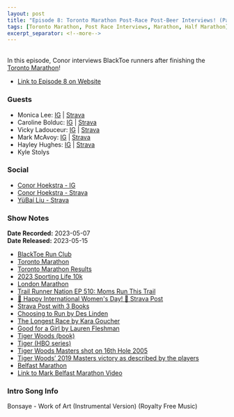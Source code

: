 ```yaml
---
layout: post
title: "Episode 8: Toronto Marathon Post-Race Post-Beer Interviews! (Part 2)"
tags: [Toronto Marathon, Post Race Interviews, Marathon, Half Marathon]
excerpt_separator: <!--more-->
---
```


<div id="buzzsprout-player-12852977"></div><script src="https://www.buzzsprout.com/2138032/12852977-episode-8-toronto-marathon-post-race-post-beer-interviews-part-2.js?container_id=buzzsprout-player-12852977&player=small" type="text/javascript" charset="utf-8"></script>

<br>In this episode, Conor interviews BlackToe runners after finishing the [Toronto Marathon](http://www.torontomarathon.com/)!
 
<!--more-->

* [Link to Episode 8 on Website](https://r4podcast.com/2023/05/15/Episode-8.html)

### Guests

* Monica Lee: [IG](https://www.instagram.com/mon.lee2293/) \| [Strava](https://www.strava.com/athletes/25043404?oq=monica%20lee)
* Caroline Bolduc: [IG](https://www.instagram.com/carolinebolduc144/) \| [Strava](https://www.strava.com/athletes/44690370)
* Vicky Ladouceur: [IG](https://www.instagram.com/vicsie10/) \| [Strava](https://www.strava.com/athletes/11751132)
* Mark McAvoy: [IG](https://www.instagram.com/mrkmcavoy93/) \| [Strava](https://www.strava.com/athletes/29685149)
* Hayley Hughes: [IG](https://www.instagram.com/hayleyjaynehughes/) \| [Strava](https://www.strava.com/athletes/38716365)
* Kyle Stolys

### Social
 
* [Conor Hoekstra - IG](https://www.instagram.com/conorhoekstra/)
* [Conor Hoekstra - Strava](https://www.strava.com/athletes/59373430)
* [YüBaí Liu - Strava](https://www.strava.com/athletes/102365031)

### Show Notes
 
**Date Recorded:** 2023-05-07 <br>
**Date Released:** 2023-05-15

* [BlackToe Run Club](https://www.instagram.com/blacktoerunning)
* [Toronto Marathon](http://www.torontomarathon.com/)
* [Toronto Marathon Results](https://track.rtrt.me/e/SS-TORONTO-2023)
* [2023 Sporting Life 10k](https://sportinglife10k.ca/)
* [London Marathon](https://www.tcslondonmarathon.com/)
* [Trail Runner Nation EP 510: Moms Run This Trail](https://trailrunnernation.com/2021/02/ep-510-moms-run-this-trail/)
* [💐 Happy International Women's Day! 💐 Strava Post](https://www.strava.com/activities/8681646408)
* [Strava Post with 3 Books](https://www.strava.com/activities/8843771344)
* [Choosing to Run by Des Linden](https://www.amazon.ca/Choosing-Run-Memoir-Linden/dp/0593186648)
* [The Longest Race by Kara Goucher](https://www.amazon.ca/Longest-Race-Inside-Deception-Running/dp/1982179147)
* [Good for a Girl by Lauren Fleshman](https://www.amazon.ca/Good-Girl-Woman-Running-World/dp/0593296788)
* [Tiger Woods (book)](https://www.amazon.ca/Tiger-Woods-Jeff-Benedict/dp/1501126423)
* [Tiger (HBO series)](https://www.hbo.com/tiger)
* [Tiger Woods Masters shot on 16th Hole 2005](https://www.youtube.com/watch?v=WJEysanOT7w)
* [Tiger Woods’ 2019 Masters victory as described by the players](https://www.youtube.com/watch?v=j-mz_lt1bfI)
* [Belfast Marathon](https://belfastcitymarathon.com/)
* [Link to Mark Belfast Marathon Video](https://www.facebook.com/551765419/videos/768775718025541/)

### Intro Song Info
 
Bonsaye - Work of Art (Instrumental Version) (Royalty Free Music)
